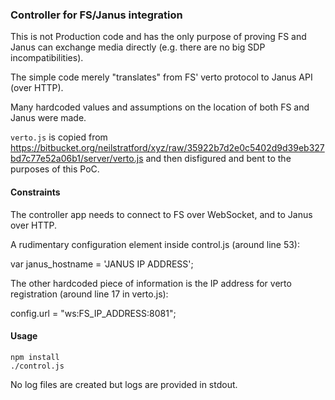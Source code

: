 ### Controller for FS/Janus integration

This is not Production code and has the only purpose of proving FS and Janus can exchange media directly (e.g. there are no big SDP incompatibilities).

The simple code merely "translates" from FS' verto protocol to Janus API (over HTTP).

Many hardcoded values and assumptions on the location of both FS and Janus were made.

`verto.js` is copied from https://bitbucket.org/neilstratford/xyz/raw/35922b7d2e0c5402d9d39eb327bd7c77e52a06b1/server/verto.js and then disfigured and bent to the purposes of this PoC.

#### Constraints

The controller app needs to connect to FS over WebSocket, and to Janus over HTTP.

A rudimentary configuration element inside control.js (around line 53):

var janus_hostname = 'JANUS IP ADDRESS';

The other hardcoded piece of information is the IP address for verto registration (around line 17 in verto.js):

config.url = "ws:FS_IP_ADDRESS:8081";


#### Usage

```
npm install
./control.js
```

No log files are created but logs are provided in stdout.


